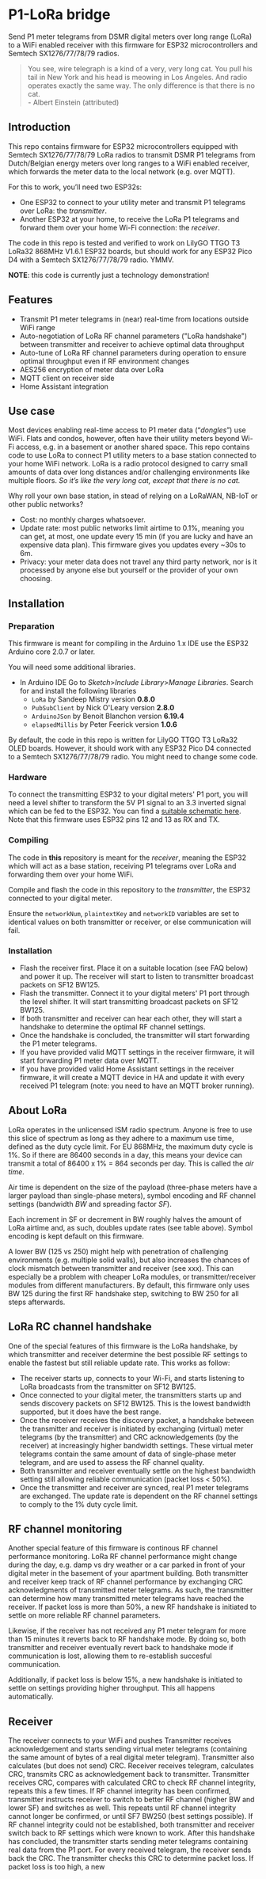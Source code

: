 # P1-LoRa bridge
Send P1 meter telegrams from DSMR digital meters over long range (LoRa) to a WiFi enabled receiver with this firmware for ESP32 microcontrollers and Semtech SX1276/77/78/79 radios.

> You see, wire telegraph is a kind of a very, very long cat. You pull his tail in New York and his head is meowing in Los Angeles. And radio operates exactly the same way. The only difference is that there is no cat.  
> \-  Albert Einstein (attributed)

## Introduction
This repo contains firmware for ESP32 microcontrollers equipped with Semtech SX1276/77/78/79 LoRa radios to transmit DSMR P1 telegrams from Dutch/Belgian energy meters over long ranges to a WiFi enabled receiver, which forwards the meter data to the local network (e.g. over MQTT). 

For this to work, you’ll need two ESP32s:
-	One ESP32 to connect to your utility meter and transmit P1 telegrams over LoRa: the _transmitter_.
-	Another ESP32 at your home, to receive the LoRa P1 telegrams and forward them over your home Wi-Fi connection: the _receiver_.

The code in this repo is tested and verified to work on LilyGO TTGO T3 LoRa32 868MHz V1.6.1 ESP32 boards, but should work for any ESP32 Pico D4 with a Semtech SX1276/77/78/79 radio. YMMV.

**NOTE**: this code is currently just a technology demonstration!

## Features
- Transmit P1 meter telegrams in (near) real-time from locations outside WiFi range
- Auto-negotiation of LoRa RF channel parameters ("LoRa handshake") between transmitter and receiver to achieve optimal data throughput
- Auto-tune of LoRa RF channel parameters during operation to ensure optimal throughput even if RF environment changes
- AES256 encryption of meter data over LoRa
- MQTT client on receiver side
- Home Assistant integration

## Use case
Most devices enabling real-time access to P1 meter data (“_dongles_”) use WiFi. Flats and condos, however, often have their utility meters beyond Wi-Fi access, e.g. in a basement or another shared space. This repo contains code to use LoRa to connect P1 utility meters to a base station connected to your home WiFi network. LoRa is a radio protocol designed to carry small amounts of data over long distances and/or challenging environments like multiple floors. _So it’s like the very long cat, except that there is no cat._

Why roll your own base station, in stead of relying on a LoRaWAN, NB-IoT or other public networks?
- Cost: no monthly charges whatsoever.
- Update rate: most public networks limit airtime to 0.1%, meaning you can get, at most, one update every 15 min (if you are lucky and have an expensive data plan). This firmware gives you updates every ~30s to 6m.
- Privacy: your meter data does not travel any third party network, nor is it processed by anyone else but yourself or the provider of your own choosing.

## Installation
### Preparation
This firmware is meant for compiling in the Arduino 1.x IDE use the ESP32 Arduino core 2.0.7 or later.

You will need some additional libraries.
* In Arduino IDE Go to _Sketch_>_Include Library_>_Manage Libraries_. Search for and install the following libraries
  * `LoRa` by Sandeep Mistry version **0.8.0**
  * `PubSubClient` by Nick O'Leary version **2.8.0**
  * `ArduinoJSon` by Benoit Blanchon version **6.19.4**
  * `elapsedMillis` by Peter Feerick version **1.0.6**

By default, the code in this repo is written for LilyGO TTGO T3 LoRa32 OLED boards. However, it should  work with any ESP32 Pico D4 connected to a Semtech SX1276/77/78/79 radio. You might need to change some code.

### Hardware
To connect the transmitting ESP32 to your digital meters' P1 port, you will need a level shifter to transform the 5V P1 signal to an 3.3 inverted signal which can be fed to the ESP32. You can find a [suitable schematic here](https://github.com/plan-d-io/P1-dongle/wiki/Build:-DIY-instructions#building-from-scratch). Note that this firmware uses ESP32 pins 12 and 13 as RX and TX.

### Compiling
The code in **this** repository is meant for the _receiver_, meaning the ESP32 which will act as a base station, receiving P1 telegrams over LoRa and forwarding them over your home WiFi. 

Compile and flash the code in this repository to the _transmitter_, the ESP32 connected to your digital meter.

Ensure the `networkNum`, `plaintextKey` and `networkID` variables are set to identical values on both transmitter or receiver, or else communication will fail.

### Installation
- Flash the receiver first. Place it on a suitable location (see FAQ below) and power it up. The receiver will start to listen to transmitter broadcast packets on SF12 BW125.
- Flash the transmitter. Connect it to your digital meters' P1 port through the level shifter. It will start transmitting broadcast packets on SF12 BW125.
- If both transmitter and receiver can hear each other, they will start a handshake to determine the optimal RF channel settings.
- Once the handshake is concluded, the transmitter will start forwarding the P1 meter telegrams.
- If you have provided valid MQTT settings in the receiver firmware, it will start forwarding P1 meter data over MQTT.
- If you have provided valid Home Assistant settings in the receiver firmware, it will create a MQTT device in HA and update it with every received P1 telegram (note: you need to have an MQTT broker running).

## About LoRa
LoRa operates in the unlicensed ISM radio spectrum. Anyone is free to use this slice of spectrum as long as they adhere to a maximum use time, defined as the duty cycle limit. For EU 868MHz, the maximum duty cycle is 1%. So if there are 86400 seconds in a day, this means your device can transmit a total of 86400 x 1% = 864 seconds per day. This is called the _air time_.

Air time is dependent on the size of the payload (three-phase meters have a larger payload than single-phase meters), symbol encoding and RF channel settings (bandwidth _BW_ and spreading factor _SF_). 

Each increment in SF or decrement in BW roughly halves the amount of LoRa airtime and, as such, doubles update rates (see table above). Symbol encoding is kept default on this firmware.

A lower BW (125 vs 250) might help with penetration of challenging environments (e.g. multiple solid walls), but also increases the chances of clock mismatch between transmitter and receiver (see xxx). This can especially be a problem with cheaper LoRa modules, or transmitter/receiver modules from different manufacturers. By default, this firmware only uses BW 125 during the first RF handshake step, switching to BW 250 for all steps afterwards.

## LoRa RC channel handshake
One of the special features of this firmware is the LoRa handshake, by which transmitter and receiver determine the best possible RF settings to enable the fastest but still reliable update rate. This works as follow:
- The receiver starts up, connects to your Wi-Fi, and starts listening to LoRa broadcasts from the transmitter on SF12 BW125.
- Once connected to your digital meter, the transmitters starts up and sends discovery packets on SF12 BW125. This is the lowest bandwidth supported, but it does have the best range.
- Once the receiver receives the discovery packet, a handshake between the transmitter and receiver is initiated by exchanging (virtual) meter telegrams (by the transmitter) and CRC acknowledgements (by the receiver) at increasingly higher bandwidth settings. These virtual meter telegrams contain the same amount of data of single-phase meter telegram, and are used to assess the RF channel quality.
- Both transmitter and receiver eventually settle on the highest bandwidth setting still allowing reliable communication (packet loss < 50%).
- Once the transmitter and receiver are synced, real P1 meter telegrams are exchanged. The update rate is dependent on the RF channel settings to comply to the 1% duty cycle limit.

## RF channel monitoring
Another special feature of this firmware is continous RF channel performance monitoring. LoRa RF channel performance might change during the day, e.g. damp vs dry weather or a car parked in front of your digital meter in the basement of your apartment building. Both transmitter and receiver keep track of RF channel performance by exchanging CRC acknowledgments of transmitted meter telegrams. As such, the transmitter can determine how many transmitted meter telegrams have reached the receiver. If packet loss is more than 50%, a new RF handshake is initiated to settle on more reliable RF channel parameters. 

Likewise, if the receiver has not received any P1 meter telegram for more than 15 minutes it reverts back to RF handshake mode. By doing so, both transmitter and receiver eventually revert back to handshake mode if communication is lost, allowing them to re-establish succesful communication.

Additionally, if packet loss is below 15%, a new handshake is initiated to settle on settings providing higher throughput. This all happens automatically. 

## Receiver
The receiver connects to your WiFi and pushes 
Transmitter receives acknowledgement and starts sending virtual meter telegrams (containing the same amount of bytes of a real digital meter telegram). Transmitter also calculates (but does not send) CRC.
Receiver receives telegram, calculates CRC, transmits CRC as acknowledgement back to transmitter.
Transmitter receives CRC, compares with calculated CRC to check RF channel integrity, repeats this a few times.
If RF channel integrity has been confirmed, transmitter instructs receiver to switch to better RF channel (higher BW and lower SF) and switches as well.
This repeats until RF channel integrity cannot longer be confirmed, or until  SF7 BW250 (best settings possible).
If RF channel integrity could not be established, both transmitter and receiver switch back to RF settings which were known to work.
After this handshake has concluded, the transmitter starts sending meter telegrams containing real data from the P1 port. For every received telegram, the receiver sends back the CRC. The transmitter checks this CRC to determine packet loss. If packet loss is too high, a new


